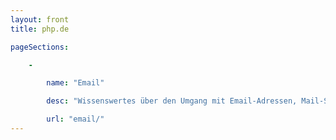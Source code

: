 ```yaml
---
layout: front
title: php.de

pageSections:

    -

        name: "Email"

        desc: "Wissenswertes über den Umgang mit Email-Adressen, Mail-Servern, und Mailer-Klassen."

        url: "email/"
---
```

